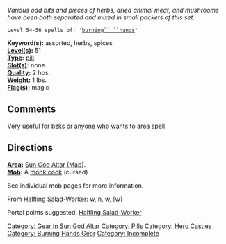 *Various odd bits and pieces of herbs, dried animal meat, and mushrooms
have been both separated and mixed in small pockets of this set.*

`Level 54-56 spells of: '`[`burning`` ``hands`](Burning_Hands "wikilink")`'`

**Keyword(s):** assorted, herbs, spices  
**[Level(s)](Object_Level "wikilink"):** 51  
**[Type](:Category:_Object_Types "wikilink"):**
[pill](:Category:_Pills "wikilink").  
**[Slot(s)](Object_Slots "wikilink"):** none.  
**[Quality](Object_Quality "wikilink"):** 2 hps.  
**[Weight](Object_Weight "wikilink"):** 1 lbs.  
**[Flag(s)](:Category:_Object_Flags "wikilink"):** magic  

## Comments

Very useful for bzks or anyone who wants to area spell.

## Directions

**[Area](:Category:_Areas "wikilink"):** [ Sun God Altar
](:Category:_Sun_God_Altar "wikilink")
([Map](Sun_God_Altar_Map "wikilink")).  
**[Mob](:Category:_Mobs "wikilink"):** A [monk
cook](monk_cook "wikilink") (cursed)

See individual mob pages for more information.

From [Halfling Salad-Worker](Halfling_Salad-Worker "wikilink"): w, n, w,
\[w\]

Portal points suggested: [Halfling
Salad-Worker](Halfling_Salad-Worker "wikilink")

[Category: Gear In Sun God
Altar](Category:_Gear_In_Sun_God_Altar "wikilink") [Category:
Pills](Category:_Pills "wikilink") [Category: Hero
Casties](Category:_Hero_Casties "wikilink") [Category: Burning Hands
Gear](Category:_Burning_Hands_Gear "wikilink") [Category:
Incomplete](Category:_Incomplete "wikilink")
